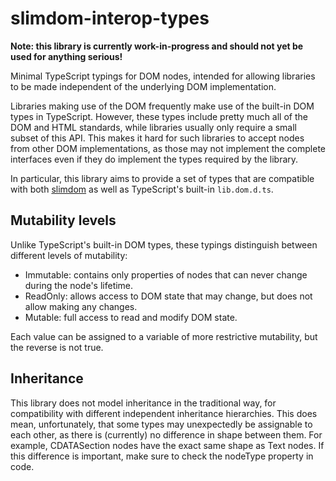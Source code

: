 # slimdom-interop-types

**Note: this library is currently work-in-progress and should not yet be used for anything serious!**

Minimal TypeScript typings for DOM nodes, intended for allowing libraries to be
made independent of the underlying DOM implementation.

Libraries making use of the DOM frequently make use of the built-in DOM types in
TypeScript. However, these types include pretty much all of the DOM and HTML
standards, while libraries usually only require a small subset of this API. This
makes it hard for such libraries to accept nodes from other DOM implementations,
as those may not implement the complete interfaces even if they do implement the
types required by the library.

In particular, this library aims to provide a set of types that are compatible
with both [slimdom] as well as TypeScript's built-in `lib.dom.d.ts`.

[slimdom]: https://github.com/bwrrp/slimdom.js

## Mutability levels

Unlike TypeScript's built-in DOM types, these typings distinguish between
different levels of mutability:

-   Immutable: contains only properties of nodes that can never change during the node's lifetime.
-   ReadOnly: allows access to DOM state that may change, but does not allow making any changes.
-   Mutable: full access to read and modify DOM state.

Each value can be assigned to a variable of more restrictive mutability, but the
reverse is not true.

## Inheritance

This library does not model inheritance in the traditional way, for
compatibility with different independent inheritance hierarchies. This does
mean, unfortunately, that some types may unexpectedly be assignable to each
other, as there is (currently) no difference in shape between them. For example,
CDATASection nodes have the exact same shape as Text nodes. If this difference
is important, make sure to check the nodeType property in code.
